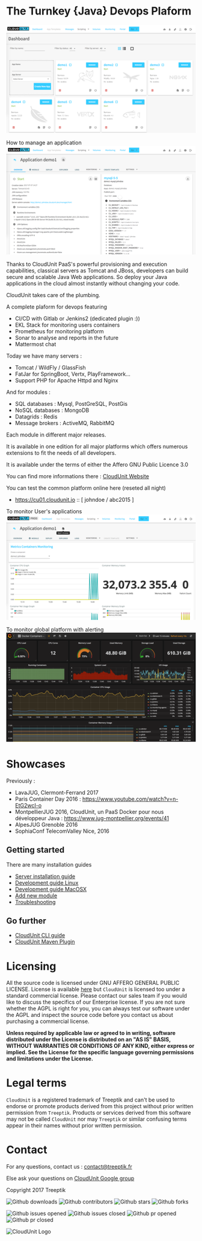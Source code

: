 # The Turnkey {Java} Devops Plaform

![Homepage](documentation/img/homepage.png "Devops Platform")

How to manage an application
![Overview](documentation/img/overview-application.png "Overview")

Thanks to CloudUnit PaaS's powerful provisioning and execution capabilities, classical servers as Tomcat and JBoss, developers can build secure and scalable Java Web applications. So deploy your Java applications in the cloud almost instantly without changing your code.

CloudUnit takes care of the plumbing.

A complete plaform for devops featuring
* CI/CD with Gitlab or Jenkins2 (dedicated plugin :))
* EKL Stack for monitoring users containers
* Prometheus for monitoring platform
* Sonar to analyse and reports in the future
* Mattermost chat

Today we have many servers :
* Tomcat / WildFly / GlassFish
* FatJar for SpringBoot, Vertx, PlayFramework...
* Support PHP for Apache Httpd and Nginx

And for modules :

* SQL databases : Mysql, PostGreSQL, PostGis
* NoSQL databases : MongoDB
* Datagrids : Redis
* Message brokers : ActiveMQ, RabbitMQ

Each module in different major releases.

It is available in one edition for all major platforms which offers numerous extensions to fit the needs of all developers.

It is available under the terms of either the Affero GNU Public Licence 3.0

You can find more informations there : [CloudUnit Website](http://www.cloudunit.io/)

You can test the common platform online here (reseted all night)
* https://cu01.cloudunit.io :: [ johndoe / abc2015 ]

To monitor User's applications 
![Elastic](documentation/img/elastic-kibana.png "Elastic")

To monitor global platform with alerting
![Prometheus](documentation/img/prometheus-docker.png "Prometheus")

# Showcases

Previously :
* LavaJUG, Clermont-Ferrand 2017
* Paris Container Day 2016 : https://www.youtube.com/watch?v=n-EtG2wcI-o
* MontpellierJUG 2016, CloudUnit, un PaaS Docker pour nous développeur Java : https://www.jug-montpellier.org/events/41
* AlpesJUG Grenoble 2016
* SophiaConf TelecomValley Nice,  2016

## Getting started

There are many installation guides
* [Server installation guide](documentation/SERVER-GUIDE.md)
* [Development guide Linux](documentation/DEV-GUIDE-LINUX.md)
* [Development guide MacOSX](documentation/DEV-GUIDE-MACOSX.md)
* [Add new module](documentation/MODULE-GUIDE.md)
* [Troubleshooting](documentation/TROUBLESHOOTING.md)

## Go further
    
* [CloudUnit CLI guide](https://github.com/Treeptik/cloudunit/blob/dev/documentation/CLI-GUIDE.md)
* [CloudUnit Maven Plugin](https://github.com/Treeptik/cloudunit/tree/dev/cu-maven/README.md)

# Licensing

All the source code is licensed under GNU AFFERO GENERAL PUBLIC LICENSE. License is available [here](/LICENSE)
but `CloudUnit` is licensed too under a standard commercial license.
Please contact our sales team if you would like to discuss the specifics of our Enterprise license.
If you are not sure whether the AGPL is right for you,
you can always test our software under the AGPL and inspect the source code before you contact us
about purchasing a commercial license.

**Unless required by applicable law or agreed to in writing, software
distributed under the License is distributed on an "AS IS" BASIS,
WITHOUT WARRANTIES OR CONDITIONS OF ANY KIND, either express or implied.
See the License for the specific language governing permissions and
limitations under the License.**
  
# Legal terms

`CloudUnit` is a registered trademark of Treeptik and can't be used to endorse
or promote products derived from this project without prior written permission from `Treeptik`.
Products or services derived from this software may not be called `CloudUnit` nor may `Treeptik` 
or similar confusing terms appear in their names without prior written permission.

# Contact

For any questions, contact us : contact@treeptik.fr

Else ask your questions on [CloudUnit Google group](https://groups.google.com/forum/#!forum/cloudunit)

Copyright 2017 Treeptik

![Github downloads](https://img.shields.io/github/downloads/Treeptik/cloudunit/total.svg?style=flat-square)
![Github contributors](https://img.shields.io/github/contributors/Treeptik/cloudunit.svg?style=flat-square)
![Github stars](https://img.shields.io/github/stars/Treeptik/cloudunit.svg?style=flat-square)
![Github forks](https://img.shields.io/github/forks/Treeptik/cloudunit.svg?style=flat-square)

![Github issues opened](https://img.shields.io/github/issues/Treeptik/cloudunit.svg?style=flat-square)
![Github issues closed](https://img.shields.io/github/issues-closed/Treeptik/cloudunit.svg?style=flat-square)
![Github pr opened](https://img.shields.io/github/issues-pr/Treeptik/cloudunit.svg?style=flat-square)
![Github pr closed](https://img.shields.io/github/issues-pr-closed/Treeptik/cloudunit.svg?style=flat-square)

![CloudUnit Logo](documentation/img/Cloudunit_by_Treeptik.png "CloudUnit By Treeptik")

